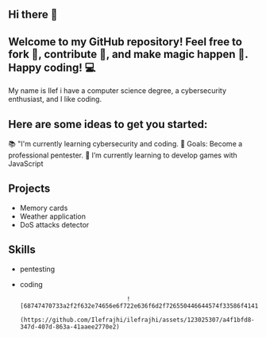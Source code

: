 ## Hi there 👋


 ## Welcome to my GitHub repository! Feel free to fork 🍴, contribute 🚀, and make magic happen 🌟. Happy coding! 💻

 My name is Ilef i have a computer science degree, a cybersecurity enthusiast, and I like coding.

## Here are some ideas to get you started:

📚 "I'm currently learning cybersecurity and coding.
🎯 Goals: Become a professional pentester.
🌱 I’m currently learning to develop games with JavaScript

## Projects
- Memory cards
- Weather application
- DoS attacks detector

## Skills
- pentesting
- coding

                                    ![68747470733a2f2f632e74656e6f722e636f6d2f726550446644574f33586f41414141642f6861636b696e672e676966] 
                                     (https://github.com/Ilefrajhi/ilefrajhi/assets/123025307/a4f1bfd8-347d-407d-863a-41aaee2770e2)

